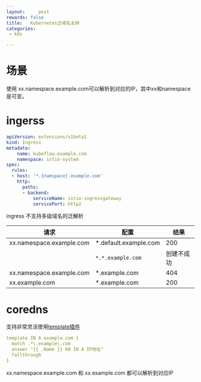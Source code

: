 ```yaml
---
layout:     post
rewards: false
title:   Kubernetes泛域名支持
categories:
 - k8s

---
```


# 场景

使用 xx.namespace.example.com可以解析到对应的IP，其中xx和namespace是可变。



# ingerss

```yaml
apiVersion: extensions/v1beta1
kind: Ingress
metadata:
	name: kubeflow.example.com
	namespace: istio-system
spec:
  rules:
  - host: '*.{namspace}.example.com'
    http:
      paths:
      - backend:
          serviceName: istio-ingressgateway
          servicePort: http2
```

ingress 不支持多级域名的泛解析

| 请求                     | 配置                  | 结果       |
| ------------------------ | --------------------- | ---------- |
| xx.namespace.example.com | *.default.example.com | 200        |
|                          | `*.*.example.com`     | 创建不成功 |
| xx.namespace.example.com | *.example.com         | 404        |
| xx.example.com           | *.example.com         | 200        |



# coredns

支持非常灵活使用[template插件](https://coredns.io/plugins/template/)

```yaml
template IN A example.com {
  match .*\.example\.com
  answer "{{ .Name }} 60 IN A IP地址"
  fallthrough
}
```

xx.namespace.example.com 和 xx.example.com 都可以解析到对应IP